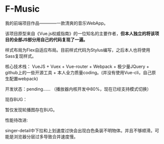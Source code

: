 # F-Music
我的前端项目作品————一款清爽的音乐WebApp。

该项目原型来自《Vue.js权威指南》的一位知名的主要作者，**但本人独立的将该项目的全部JS部分用自己的代码复现了一遍。**

样式布局为Flex自适应布局。目前样式代码为Stylus编写，之后本人也将使用Sass复现样式。

核心技术栈： VueJS + Vuex + Vue-router + Webpack + 极少量JQuery + github上的一些开源工具 + 本人全力质量coding。(并没有使用Vue-cli，自己原生配置webpack)

开发状态：pending...... （播放器内核开发中80%，现在已经支持模式切换）

现存BUG：

暂仅发现轮播图存在BUG。

性能待改进:

singer-detail中下拉和上划速度过快会出现白色条装不明物体。并且不够顺滑。可能是浏览器分层过多导致合并速度慢。

